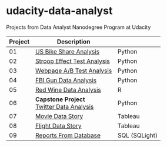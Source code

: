 # udacity-data-analyst
Projects from Data Analyst Nanodegree Program at Udacity

Project | Description | &nbsp;
------------ | ------------- | -------------
01 | <a href="https://github.com/ayumiohashi/udacity-data-analyst/tree/master/01-us-bike-share-analysis#us-bike-share-data">US Bike Share Analysis</a> | Python
02 | <a href="https://github.com/ayumiohashi/udacity-data-analyst/tree/master/02-stroop-effect-test-analysis#analyze-the-stroop-effect">Stroop Effect Test Analysis</a> | Python
03 | <a href="https://github.com/ayumiohashi/udacity-data-analyst/tree/master/03-webpage-ab-test-analysis#webpage-ab-test-analysis">Webpage A/B Test Analysis</a> | Python
04 | <a href="https://github.com/ayumiohashi/udacity-data-analyst/tree/master/04-fbi-gun-data-analysis#fbi-gun-data-analysis">FBI Gun Data Analysis</a> | Python
05 | <a href="https://github.com/ayumiohashi/udacity-data-analyst/tree/master/05-red-wine-data-analysis#red-wine-data-analysis">Red Wine Data Analysis</a> | R
06 | <b>Capstone Project</b><br/><a href="https://github.com/ayumiohashi/udacity-data-analyst/tree/master/06-twitter-data-analysis#twitter-data-analysis">Twitter Data Analysis</a> | Python
07 | <a href="https://github.com/ayumiohashi/udacity-data-analyst/tree/master/07-movie-data-tableau-story#movie-data-tableau-story">Movie Data Story</a> | Tableau
08 | <a href="https://github.com/ayumiohashi/udacity-data-analyst/tree/master/08-flight-data-tableau-story#flight-data-tableau-story">Flight Data Story</a> | Tableau
09 | <a href="https://github.com/ayumiohashi/udacity-data-analyst/tree/master/09-reports-from-database#create-reports-from-database">Reports From Database | SQL (SQLight)
